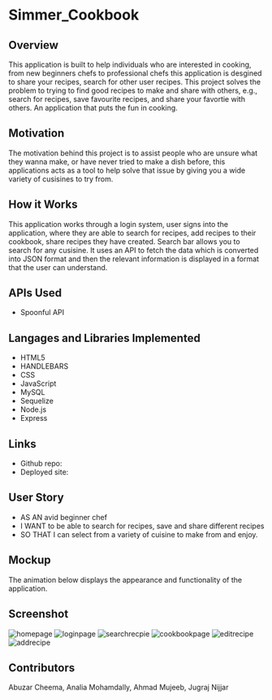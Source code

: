 # Simmer_Cookbook

## Overview

This application is built to help individuals who are interested in cooking, from new beginners chefs to professional chefs this application is desgined to share your recipes, search for other user recipes. This project solves the problem to trying to find good recipes to make and share with others, e.g., search for recipes, save favourite recipes, and share your favortie with others. An application that puts the fun in cooking. 

## Motivation


The motivation behind this project is to assist people who are unsure what they wanna make, or have never tried to make a dish before, this applications acts as a tool to help solve that issue by giving you a wide variety of cusisines to try from. 

## How it Works

This application works through a login system, user signs into the application, where they are able to search for recipes, add recipes to their cookbook, share recipes they have created. Search bar allows you to search for any cusisine. It uses an API to fetch the data which is converted into JSON format and then the relevant information is displayed in a format that the user can understand.


## APIs Used

* Spoonful API

## Langages and Libraries Implemented

* HTML5
* HANDLEBARS
* CSS
* JavaScript
* MySQL
* Sequelize
* Node.js
* Express


## Links

* Github repo: 
* Deployed site:


## User Story

* AS AN avid beginner chef
* I WANT to be able to search for recipes, save and share different recipes 
* SO THAT I can select from a variety of cuisine to make from and enjoy.

## Mockup

The animation below displays the appearance and functionality of the application.

## Screenshot
![homepage](https://user-images.githubusercontent.com/83045173/124648135-dcf3e780-de64-11eb-8f9c-11bde4a49baa.png)
![loginpage](https://user-images.githubusercontent.com/83045173/124648195-f7c65c00-de64-11eb-9757-9176518a9878.png)
![searchrecpie](https://user-images.githubusercontent.com/83045173/124648231-057be180-de65-11eb-9f16-f7cea0b4d8aa.png)
![cookbookpage](https://user-images.githubusercontent.com/83045173/124648257-0f9de000-de65-11eb-9601-46600b4fe5cb.png)
![editrecipe](https://user-images.githubusercontent.com/83045173/124648287-19bfde80-de65-11eb-95a5-e7fcdd7529e7.png)
![addrecipe](https://user-images.githubusercontent.com/83045173/124648342-26443700-de65-11eb-91be-6a4a6640a751.png)


## Contributors

Abuzar Cheema, Analia Mohamdally, Ahmad Mujeeb, Jugraj Nijjar



